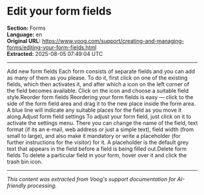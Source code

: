 # Edit your form fields

**Section:** Forms  
**Language:** en  
**Original URL:** https://www.voog.com/support/creating-and-managing-forms/editing-your-form-fields.html  
**Extracted:** 2025-08-05 07:49:04 UTC

---

Add new form fields
Each form consists of separate fields and you can add as many of them as you please. To do it, first click on one of the existing fields, which then activates it, and after which a  icon on the left corner of the field becomes available. Click on the icon and choose a suitable field style.Reorder form fields
Reordering your form fields is easy — click to the side of the form field area and drag it to the new place inside the form area. A blue line will indicate any suitable places for the field as you move it along.Adjust form field settings
To adjust your form field, just click on it to activate the settings menu. There you can change the name of the field, text format (if its an e-mail, web address or just a simple text), field width (from small to large), and also make it mandatory or write a placeholder (for further instructions for the visitor) for it. A placeholder is the default grey text that appears in the field before a field is being filled out.Delete form fields
To delete a particular field in your form, hover over it and click the trash bin icon.

---

*This content was extracted from Voog's support documentation for AI-friendly processing.*
